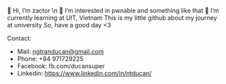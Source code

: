👋 Hi, I’m zactor \n
👀 I’m interested in pwnable and something like that
🌱 I’m currently learning at UIT, Vietnam
This is my little github about my journey at university So, have a good day <3

Contact:
  - Mail: ngtranducan@gmail.com
  - Phone: +84 971729225
  - Facebook: fb.com/ducansuper
  - Linkedin: https://www.linkedin.com/in/ntducan/
